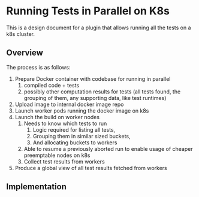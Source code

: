 # Running Tests in Parallel on K8s

This is a design document for a plugin that allows running all the tests on a k8s cluster.

## Overview

The process is as follows:

1. Prepare Docker container with codebase for running in parallel
    1. compiled code + tests
    1. possibly other computation results for tests
    (all tests found, the grouping of them, any supporting data, like test runtimes)
1. Upload image to internal docker image repo
1. Launch worker pods running the docker image on k8s
1. Launch the build on worker nodes
    1. Needs to know which tests to run
        1. Logic required for listing all tests,
        1. Grouping them in similar sized buckets,
        1. And allocating buckets to workers
    1. Able to resume a previously aborted run to enable
    usage of cheaper preemptable nodes on k8s
    1. Collect test results from workers
1. Produce a global view of all test results fetched from workers

## Implementation

